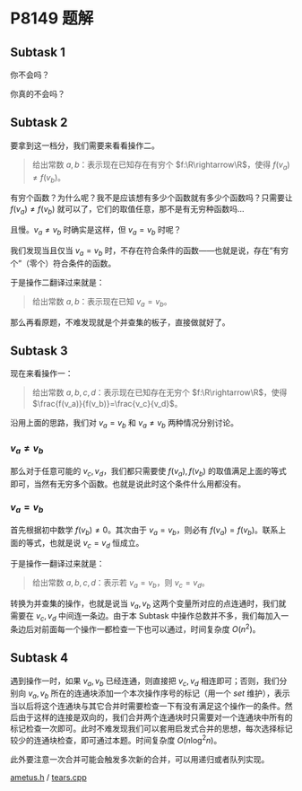 # P8149 题解

## Subtask 1

你不会吗？

你真的不会吗？

## Subtask 2

要拿到这一档分，我们需要来看看操作二。

> 给出常数 $a,b$：表示现在已知存在有穷个 $f:\R\rightarrow\R$，使得 $f(v_a)\ne f(v_b)$。

有穷个函数？为什么呢？我不是应该想有多少个函数就有多少个函数吗？只需要让 $f(v_a)\ne f(v_b)$ 就可以了，它们的取值任意，那不是有无穷种函数吗…

且慢。$v_a\ne v_b$ 时确实是这样，但 $v_a=v_b$ 时呢？

我们发现当且仅当 $v_a=v_b$ 时，不存在符合条件的函数——也就是说，存在“有穷个”（零个）符合条件的函数。

于是操作二翻译过来就是：

> 给出常数 $a,b$：表示现在已知 $v_a=v_b$。

那么再看原题，不难发现就是个并查集的板子，直接做就好了。

## Subtask 3

现在来看操作一：

> 给出常数 $a,b,c,d$：表示现在已知存在无穷个 $f:\R\rightarrow\R$，使得 $\frac{f(v_a)}{f(v_b)}=\frac{v_c}{v_d}$。

沿用上面的思路，我们对 $v_a=v_b$ 和 $v_a\ne v_b$ 两种情况分别讨论。

### $v_a\ne v_b$

那么对于任意可能的 $v_c,v_d$，我们都只需要使 $f(v_a),f(v_b)$ 的取值满足上面的等式即可，当然有无穷多个函数。也就是说此时这个条件什么用都没有。

### $v_a=v_b$

首先根据初中数学 $f(v_b)\ne 0$。其次由于 $v_a=v_b$，则必有 $f(v_a)=f(v_b)$。联系上面的等式，也就是说 $v_c=v_d$ 恒成立。

于是操作一翻译过来就是：

> 给出常数 $a,b,c,d$：表示若 $v_a=v_b$，则 $v_c=v_d$。

转换为并查集的操作，也就是说当 $v_a,v_b$ 这两个变量所对应的点连通时，我们就需要在 $v_c,v_d$ 中间连一条边。由于本 Subtask 中操作总数并不多，我们每加入一条边后对前面每一个操作一都检查一下也可以通过，时间复杂度 $O(n^2)$。

## Subtask 4

遇到操作一时，如果 $v_a,v_b$ 已经连通，则直接把 $v_c,v_d$ 相连即可；否则，我们分别向 $v_a,v_b$ 所在的连通块添加一个本次操作序号的标记（用一个 $set$ 维护），表示当以后将这个连通块与其它合并时需要检查一下有没有满足这个操作一的条件。然后由于这样的连接是双向的，我们合并两个连通块时只需要对一个连通块中所有的标记检查一次即可。此时不难发现我们可以套用启发式合并的思想，每次选择标记较少的连通块检查，即可通过本题。时间复杂度 $O(n\log^2n)$。

此外要注意一次合并可能会触发多次新的合并，可以用递归或者队列实现。

[ametus.h](https://pastebin.com/U0qK4eJb) / [tears.cpp](https://pastebin.com/RjMhGcg6)

